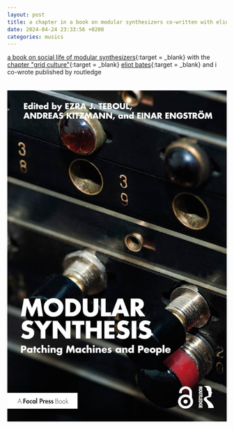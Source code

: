 ```yaml
---
layout: post
title: a chapter in a book on modular synthesizers co-written with eliot bates
date: 2024-04-24 23:33:56 +0200
categories: musics
---
```


[a book on social life of modular synthesizers](https://www.routledge.com/Modular-Synthesis-Patching-Machines-and-People/Teboul-Kitzmann-Engstrom/p/book/9781032113463){:target = _blank} with the [chapter "grid culture"](https://www.taylorfrancis.com/chapters/edit/10.4324/9781003219484-11/grid-culture-arseni-troitski-eliot-bates?context=ubx&refId=18bf3e6f-581b-4c8d-8922-8939b1820bb8){:target = _blank} [eliot bates](https://eliotbates.com/){:target = _blank} and i co-wrote published by routledge
<br><br><br>
![book cover](/assets/img/book1.jpg)
